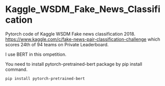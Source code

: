 # Kaggle_WSDM_Fake_News_Classification
Pytorch code of Kaggle WSDM Fake news classification 2018. https://www.kaggle.com/c/fake-news-pair-classification-challenge which scores 24th of 94 teams on Private Leaderboard.


I use BERT in this ompetition.

You need to install pytorch-pretrained-bert package by pip install command.
```
pip install pytorch-pretrained-bert
```
